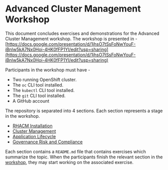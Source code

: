 # Advanced Cluster Management Workshop 

This document concludes exercises and demonstrations for the Advanced Cluster Management workshop. The workshop is presented in - [https://docs.google.com/presentation/d/1jhsO7tSsFoNwYouF-iBnlw5kA7Nx0Hoi-4HK0fFP1YI/edit?usp=sharing](https://docs.google.com/presentation/d/1jhsO7tSsFoNwYouF-iBnlw5kA7Nx0Hoi-4HK0fFP1YI/edit?usp=sharing)

Participants in the workshop must have -
* Two running OpenShift cluster.
* The `oc` CLI tool installed.
* The `kubectl` CLI tool installed.
* The `git` CLI tool installed.
* A GitHub account

The repository is separated into 4 sections. Each section represents a stage in the workshop.
* [RHACM Installation](./01.RHACM_Installation)
* [Cluster Management](./02.Cluster_Management)
* [Application Lifecycle](./03.Application_Lifecycle)
* [Governance Risk and Compliance](./04.Governance_Risk_Compliance)

Each section contains a `README.md` file that contains exercises which summarize the topic. When the participants finish the relevant section in the [workshop](https://docs.google.com/presentation/d/1jhsO7tSsFoNwYouF-iBnlw5kA7Nx0Hoi-4HK0fFP1YI/edit?usp=sharing), they may start working on the associated exercise.
